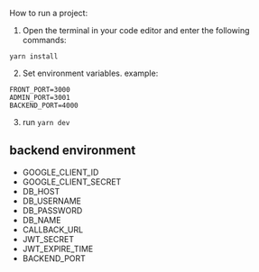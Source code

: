 How to run a project:

1. Open the terminal in your code editor and enter the following commands:

```yarn install```


2. Set environment variables.
   example:

```
FRONT_PORT=3000
ADMIN_PORT=3001
BACKEND_PORT=4000
```

3. run ```yarn dev```

## backend environment
* GOOGLE_CLIENT_ID
* GOOGLE_CLIENT_SECRET
* DB_HOST
* DB_USERNAME
* DB_PASSWORD
* DB_NAME
* CALLBACK_URL
* JWT_SECRET
* JWT_EXPIRE_TIME
* BACKEND_PORT
